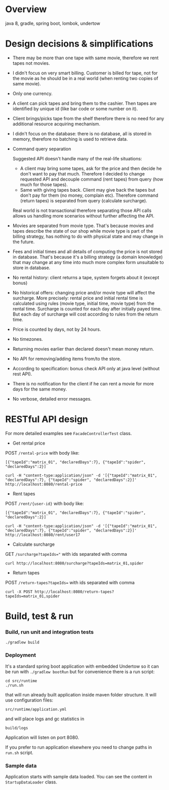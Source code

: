 # Overview

java 8, gradle, spring boot, lombok, undertow

# Design decisions & simplifications

* There may be more than one tape with same movie, therefore we rent tapes not movies.
* I didn't focus on very smart billing. Customer is billed for tape, not for the movie as he should be in a real world (when renting two copies of same movie).
* Only one currency.
* A client can pick tapes and bring them to the cashier. Then tapes are identified by unique id (like bar code or some number on it).
* Client brings/picks tape from the shelf therefore there is no need for any additional resource acquiring mechanism.   
* I didn't focus on the database: there is no database, all is stored in memory, therefore no batching is used to retrieve data.
* Command query separation

  Suggested API doesn't handle many of the real-life situations:
   * A client may bring some tapes, ask for the price and then decide he don't want to pay that much. Therefore I decided to change requested API and decouple command (rent tapes) from query (how much for those tapes).
   * Same with giving tapes back. Client may give back the tapes but don't pay for them (no money, complain etc). Therefore command (return tapes) is separated from query (calculate surcharge).
   
   Real world is not transactional therefore separating those API calls allows us handling more scenarios without further affecting the API.
* Movies are separated from movie type. That's because movies and tapes describe the state of our shop while movie type is part of the billing strategy, has nothing to do with physical state and may change in the future.
* Fees and initial times and all details of computing the price is not stored in database. That's because it's a billing strategy (a domain knowledge) that may change at any time into much more complex form unsuitable to store in database.
* No rental history: client returns a tape, system forgets about it (except bonus)  
* No historical offers: changing price and/or movie type will affect the surcharge. More precisely: rental price and initial rental time is calculated using rules (movie type, initial time, movie type) from the rental time. Surcharge is counted for each day after initially payed time. But each day of surcharge will cost according to rules from the return time.
* Price is counted by days, not by 24 hours.
* No timezones.
* Returning movies earlier than declared doesn't mean money return.
* No API for removing/adding items from/to the store.   
* According to specification: bonus check API only at java level (without rest API).
* There is no notification for the client if he can rent a movie for more days for the same money.
* No verbose, detailed error messages.

# RESTful API design

For more detailed examples see `FacadeControllerTest` class.

* Get rental price

POST `/rental-price` with body like:

`[{"tapeId":"matrix_01", "declaredDays":7}, {"tapeId":"spider", "declaredDays":2}]`

    curl -H "content-type:application/json" -d '[{"tapeId":"matrix_01", "declaredDays":7}, {"tapeId":"spider", "declaredDays":2}]' http://localhost:8080/rental-price

* Rent tapes

POST `/rent/{user-id}` with body like:

`[{"tapeId":"matrix_01", "declaredDays":7}, {"tapeId":"spider", "declaredDays":2}]`

    curl -H "content-type:application/json" -d '[{"tapeId":"matrix_01", "declaredDays":7}, {"tapeId":"spider", "declaredDays":2}]' http://localhost:8080/rent/user17

* Calculate surcharge

GET `/surcharge?tapeIds="` with ids separated with comma

    curl http://localhost:8080/surcharge?tapeIds=matrix_01,spider

* Return tapes

POST `/return-tapes?tapeIds=` with ids separated with comma

    curl -X POST http://localhost:8080/return-tapes?tapeIds=matrix_01,spider


# Build, test & run

### Build, run unit and integration tests

    ./gradlew build

### Deployment
It's a standard spring boot application with embedded Undertow so it can be run with `./gradlew bootRun` but for convenience there is a run script:

    cd src/runtime
    ./run.sh

that will run already built application inside maven folder structure. It will use configuration files:

    src/runtime/application.yml

and will place logs and gc statistics in

    build/logs

Application will listen on port 8080.

If you prefer to run application elsewhere you need to change paths in `run.sh` script.

### Sample data

Application starts with sample data loaded. You can see the content in `StartupDataLoader` class.